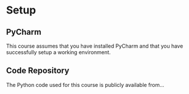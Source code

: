 # Setup

## PyCharm
This course assumes that you have installed PyCharm and that you have successfully
setup a working environment. 

## Code Repository
The Python code used for this course is publicly available from... 